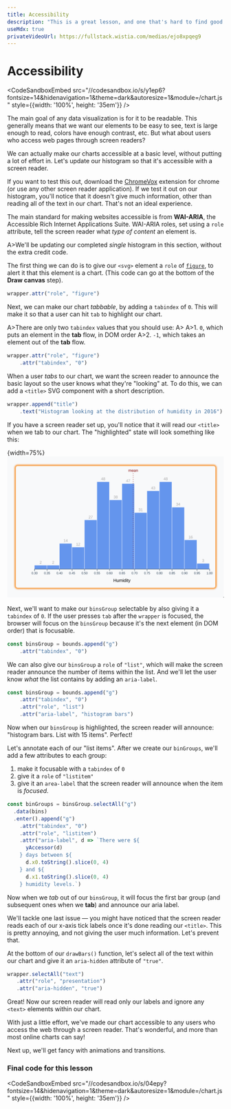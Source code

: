 ```yaml
---
title: Accessibility
description: "This is a great lesson, and one that's hard to find good content on. We talk about the ways to make our charts accessible to screen readers, and walk through changing our histogram."
useMdx: true
privateVideoUrl: https://fullstack.wistia.com/medias/ejo8xpqeg9
---
```


# Accessibility

<CodeSandboxEmbed
  src="//codesandbox.io/s/y1ep6?fontsize=14&hidenavigation=1&theme=dark&autoresize=1&module=/chart.js"
  style={{width: '100%', height: '35em'}}
/>

The main goal of any data visualization is for it to be readable. This generally means that we want our elements to be easy to see, text is large enough to read, colors have enough contrast, etc. But what about users who access web pages through screen readers?

We can actually make our charts accessible at a basic level, without putting a lot of effort in. Let's update our histogram so that it's accessible with a screen reader.

If you want to test this out, download the [ChromeVox](https://chrome.google.com/webstore/detail/chromevox/kgejglhpjiefppelpmljglcjbhoiplfn?hl=en) extension for chrome (or use any other screen reader application). If we test it out on our histogram, you'll notice that it doesn't give much information, other than reading all of the text in our chart. That's not an ideal experience.

The main standard for making websites accessible is from **WAI-ARIA**, the Accessible Rich Internet Applications Suite. WAI-ARIA roles, set using a `role` attribute, tell the screen reader what _type of content_ an element is.

A>We'll be updating our completed _single_ histogram in this section, without the extra credit code.

The first thing we can do is to give our `<svg>` element a `role` of [`figure`](https://developer.mozilla.org/en-US/docs/Web/Accessibility/ARIA/Roles/Figure_Role), to alert it that this element is a chart. (This code can go at the bottom of the **Draw canvas** step).

```javascript
wrapper.attr("role", "figure")
```

Next, we can make our chart _tabbable_, by adding a `tabindex` of `0`. This will make it so that a user can hit `tab` to highlight our chart.

A>There are only two `tabindex` values that you should use:
A>
A>1. `0`, which puts an element in the **tab** flow, in DOM order
A>2. `-1`, which takes an element out of the **tab** flow.

```javascript
wrapper.attr("role", "figure")
    .attr("tabindex", "0")
```

When a user _tabs_ to our chart, we want the screen reader to announce the basic layout so the user knows what they're "looking" at. To do this, we can add a `<title>` SVG component with a short description.


```javascript
wrapper.append("title")
    .text("Histogram looking at the distribution of humidity in 2016")
```

If you have a screen reader set up, you'll notice that it will read our `<title>` when we tab to our chart. The "highlighted" state will look something like this:

{width=75%}
![Accessibility highlight](./public/images/3-making-a-bar-chart/accessibility-tab.png)

Next, we'll want to make our `binsGroup` selectable by also giving it a `tabindex` of `0`. If the user presses `tab` after the `wrapper` is focused, the browser will focus on the `binsGroup` because it's the next element (in DOM order) that is focusable.

```javascript
const binsGroup = bounds.append("g")
    .attr("tabindex", "0")
```

We can also give our `binsGroup` a `role` of `"list"`, which will make the screen reader announce the number of items within the list. And we'll let the user know _what_ the list contains by adding an `aria-label`.

```javascript
const binsGroup = bounds.append("g")
    .attr("tabindex", "0")
    .attr("role", "list")
    .attr("aria-label", "histogram bars")
```

Now when our `binsGroup` is highlighted, the screen reader will announce: "histogram bars. List with 15 items". Perfect!

Let's annotate each of our "list items". After we create our `binGroups`, we'll add a few attributes to each group:

1. make it focusable with a `tabindex` of `0`
2. give it a `role` of `"listitem"`
3. give it an `area-label` that the screen reader will announce when the item is _focused_.

```javascript
const binGroups = binsGroup.selectAll("g")
  .data(bins)
  .enter().append("g")
    .attr("tabindex", "0")
    .attr("role", "listitem")
    .attr("aria-label", d => `There were ${
      yAccessor(d)
    } days between ${
      d.x0.toString().slice(0, 4)
    } and ${
      d.x1.toString().slice(0, 4)
    } humidity levels.`)
```

Now when we _tab_ out of our `binsGroup`, it will focus the first bar group (and subsequent ones when we **tab**) and announce our aria label.

We'll tackle one last issue — you might have noticed that the screen reader reads each of our x-axis tick labels once it's done reading our `<title>`. This is pretty annoying, and not giving the user much information. Let's prevent that.

At the bottom of our `drawBars()` function, let's select all of the text within our chart and give it an `aria-hidden` attribute of `"true"`.

```javascript
wrapper.selectAll("text")
   .attr("role", "presentation")
   .attr("aria-hidden", "true")
```

Great! Now our screen reader will read only our labels and ignore any `<text>` elements within our chart.

With just a little effort, we've made our chart accessible to any users who access the web through a screen reader. That's wonderful, and more than most online charts can say!

Next up, we'll get fancy with animations and transitions.

### Final code for this lesson

<CodeSandboxEmbed
  src="//codesandbox.io/s/04epy?fontsize=14&hidenavigation=1&theme=dark&autoresize=1&module=/chart.js"
  style={{width: '100%', height: '35em'}}
/>